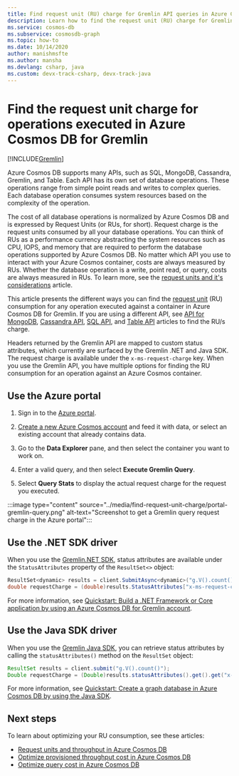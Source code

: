 ```yaml
---
title: Find request unit (RU) charge for Gremlin API queries in Azure Cosmos DB
description: Learn how to find the request unit (RU) charge for Gremlin queries executed against an Azure Cosmos container. You can use the Azure portal, .NET, Java drivers to find the RU charge. 
ms.service: cosmos-db
ms.subservice: cosmosdb-graph
ms.topic: how-to
ms.date: 10/14/2020
author: manishmsfte
ms.author: mansha
ms.devlang: csharp, java
ms.custom: devx-track-csharp, devx-track-java
---
```

# Find the request unit charge for operations executed in Azure Cosmos DB for Gremlin
[!INCLUDE[Gremlin](../includes/appliesto-gremlin.md)]

Azure Cosmos DB supports many APIs, such as SQL, MongoDB, Cassandra, Gremlin, and Table. Each API has its own set of database operations. These operations range from simple point reads and writes to complex queries. Each database operation consumes system resources based on the complexity of the operation.

The cost of all database operations is normalized by Azure Cosmos DB and is expressed by Request Units (or RUs, for short). Request charge is the request units consumed by all your database operations. You can think of RUs as a performance currency abstracting the system resources such as CPU, IOPS, and memory that are required to perform the database operations supported by Azure Cosmos DB. No matter which API you use to interact with your Azure Cosmos container, costs are always measured by RUs. Whether the database operation is a write, point read, or query, costs are always measured in RUs. To learn more, see the [request units and it's considerations](../request-units.md) article.

This article presents the different ways you can find the [request unit](../request-units.md) (RU) consumption for any operation executed against a container in Azure Cosmos DB for Gremlin. If you are using a different API, see [API for MongoDB](../mongodb/find-request-unit-charge-mongodb.md), [Cassandra API](../cassandra/find-request-unit-charge-cassandra.md), [SQL API](../find-request-unit-charge.md), and [Table API](../table/find-request-unit-charge.md) articles to find the RU/s charge.

Headers returned by the Gremlin API are mapped to custom status attributes, which currently are surfaced by the Gremlin .NET and Java SDK. The request charge is available under the `x-ms-request-charge` key. When you use the Gremlin API, you have multiple options for finding the RU consumption for an operation against an Azure Cosmos container.

## Use the Azure portal

1. Sign in to the [Azure portal](https://portal.azure.com/).

1. [Create a new Azure Cosmos account](quickstart-console.md#create-a-database-account) and feed it with data, or select an existing account that already contains data.

1. Go to the **Data Explorer** pane, and then select the container you want to work on.

1. Enter a valid query, and then select **Execute Gremlin Query**.

1. Select **Query Stats** to display the actual request charge for the request you executed.

:::image type="content" source="../media/find-request-unit-charge/portal-gremlin-query.png" alt-text="Screenshot to get a Gremlin query request charge in the Azure portal":::

## Use the .NET SDK driver

When you use the [Gremlin.NET SDK](https://www.nuget.org/packages/Gremlin.Net/), status attributes are available under the `StatusAttributes` property of the `ResultSet<>` object:

```csharp
ResultSet<dynamic> results = client.SubmitAsync<dynamic>("g.V().count()").Result;
double requestCharge = (double)results.StatusAttributes["x-ms-request-charge"];
```

For more information, see [Quickstart: Build a .NET Framework or Core application by using an Azure Cosmos DB for Gremlin account](quickstart-dotnet.md).

## Use the Java SDK driver

When you use the [Gremlin Java SDK](https://mvnrepository.com/artifact/org.apache.tinkerpop/gremlin-driver), you can retrieve status attributes by calling the `statusAttributes()` method on the `ResultSet` object:

```java
ResultSet results = client.submit("g.V().count()");
Double requestCharge = (Double)results.statusAttributes().get().get("x-ms-request-charge");
```

For more information, see [Quickstart: Create a graph database in Azure Cosmos DB by using the Java SDK](quickstart-java.md).

## Next steps

To learn about optimizing your RU consumption, see these articles:

* [Request units and throughput in Azure Cosmos DB](../request-units.md)
* [Optimize provisioned throughput cost in Azure Cosmos DB](../optimize-cost-throughput.md)
* [Optimize query cost in Azure Cosmos DB](../optimize-cost-reads-writes.md)